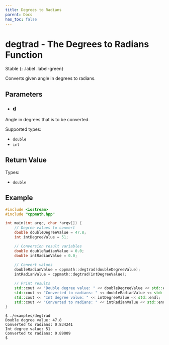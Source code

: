 ```yaml
---
title: Degrees to Radians
parent: Docs
has_toc: false
---
```


# degtrad - The Degrees to Radians Function

Stable
{: .label .label-green}

Converts given angle in degrees to radians.

## Parameters

- ### d

 Angle in degrees that is to be converted.
 
 Supported types:

 - `double`
 - `int`

## Return Value

Types:

- `double`

## Example

```cpp
#include <iostream>
#include "cppmath.hpp"

int main(int argc, char *argv[]) {
	// Degree values to convert
	double doubleDegreeValue = 47.8;
	int intDegreeValue = 51;

	// Conversion result variables
	double doubleRadianValue = 0.0;
	double intRadianValue = 0.0;
	
	// Convert values
	doubleRadianValue = cppmath::degtrad(doubleDegreeValue);
	intRadianValue = cppmath::degtrad(intDegreeValue);

	// Print results
	std::cout << "Double degree value: " << doubleDegreeValue << std::endl;
	std::cout << "Converted to radians: " << doubleRadianValue << std::endl;
	std::cout << "Int degree value: " << intDegreeValue << std::endl;
	std::cout << "Converted to radians: " << intRadianValue << std::endl;
}
```

```
$ ./examples/degtrad
Double degree value: 47.8
Converted to radians: 0.834241
Int degree value: 51
Converted to radians: 0.89009
$ 
```